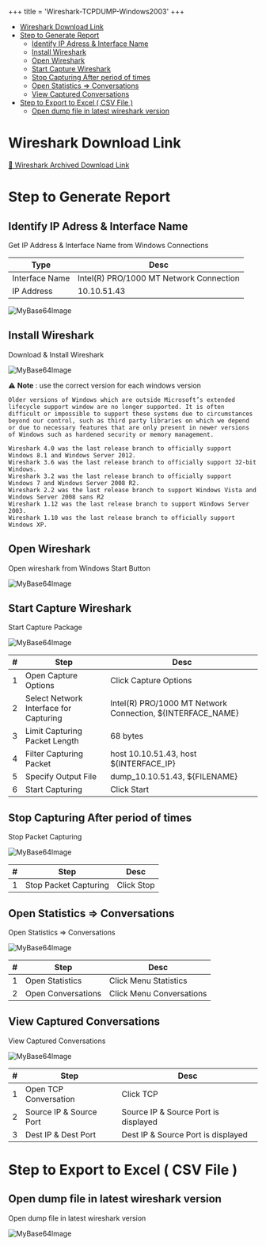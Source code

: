 
+++
title = 'Wireshark-TCPDUMP-Windows2003'
+++
- [Wireshark Download Link](#wireshark-download-link)
- [Step to Generate Report](#step-to-generate-report)
  - [Identify IP Adress \& Interface Name](#identify-ip-adress--interface-name)
  - [Install Wireshark](#install-wireshark)
  - [Open Wireshark](#open-wireshark)
  - [Start Capture Wireshark](#start-capture-wireshark)
  - [Stop Capturing After period of times](#stop-capturing-after-period-of-times)
  - [Open Statistics =\> Conversations](#open-statistics--conversations)
  - [View Captured Conversations](#view-captured-conversations)
- [Step to Export to Excel ( CSV File )](#step-to-export-to-excel--csv-file-)
  - [Open dump file in latest wireshark version](#open-dump-file-in-latest-wireshark-version)

# Wireshark Download Link

[:link: Wireshark Archived Download Link](https://2.na.dl.wireshark.org/win32/all-versions/)

# Step to Generate Report

## Identify IP Adress & Interface Name

Get IP Address & Interface Name from Windows Connections

| Type | Desc |
|---|---|
| Interface Name | Intel(R) PRO/1000 MT Network Connection |
| IP Address | 10.10.51.43 |

![MyBase64Image](/assets/images/tcpdump-wireshark-win2003/01_Get_Interface_IP.png?raw=true)

## Install Wireshark

Download & Install Wireshark

![MyBase64Image](/assets/images/tcpdump-wireshark-win2003/02_Install_Wireshark.png?raw=true)

:warning: **Note** : use the correct version for each windows version
```
Older versions of Windows which are outside Microsoft’s extended lifecycle support window are no longer supported. It is often difficult or impossible to support these systems due to circumstances beyond our control, such as third party libraries on which we depend or due to necessary features that are only present in newer versions of Windows such as hardened security or memory management.

Wireshark 4.0 was the last release branch to officially support Windows 8.1 and Windows Server 2012.
Wireshark 3.6 was the last release branch to officially support 32-bit Windows.
Wireshark 3.2 was the last release branch to officially support Windows 7 and Windows Server 2008 R2.
Wireshark 2.2 was the last release branch to support Windows Vista and Windows Server 2008 sans R2
Wireshark 1.12 was the last release branch to support Windows Server 2003.
Wireshark 1.10 was the last release branch to officially support Windows XP.
```

## Open Wireshark

Open wireshark from Windows Start Button


![MyBase64Image](/assets/images/tcpdump-wireshark-win2003/03_Open_wrieshark.png?raw=true)

## Start Capture Wireshark

Start Capture Package

![MyBase64Image](/assets/images/tcpdump-wireshark-win2003/04_Start_Capture.png?raw=true)

| # | Step | Desc |
|---|---|---|
| 1 | Open Capture Options | Click Capture Options |
| 2 | Select Network Interface for Capturing | Intel(R) PRO/1000 MT Network Connection, ${INTERFACE_NAME} |
| 3 | Limit Capturing Packet Length | 68 bytes |
| 4 | Filter Capturing Packet | host 10.10.51.43, host ${INTERFACE_IP} |
| 5 | Specify Output File | dump_10.10.51.43, ${FILENAME} |
| 6 | Start Capturing | Click Start |

## Stop Capturing After period of times

Stop Packet Capturing 


![MyBase64Image](/assets/images/tcpdump-wireshark-win2003/05_Stop_Capturing.png?raw=true)


| # | Step | Desc |
|---|---|---|
| 1 | Stop Packet Capturing | Click Stop |

## Open Statistics => Conversations

Open Statistics => Conversations

![MyBase64Image](/assets/images/tcpdump-wireshark-win2003/06_View_Statistics.png?raw=true)

| # | Step | Desc |
|---|---|---|
| 1 | Open Statistics | Click Menu Statistics |
| 2 | Open Conversations| Click Menu Conversations |

## View Captured Conversations

View Captured Conversations

![MyBase64Image](/assets/images/tcpdump-wireshark-win2003/07_TCP_port_Conversation.png?raw=true)

| # | Step | Desc |
|---|---|---|
| 1 | Open TCP Conversation | Click TCP |
| 2 | Source IP & Source Port | Source IP & Source Port is displayed |
| 3 | Dest IP & Dest Port | Dest IP & Source Port is displayed |


# Step to Export to Excel ( CSV File )

## Open dump file in latest wireshark version

Open dump file in latest wireshark version

![MyBase64Image](/assets/images/tcpdump-wireshark-win2003/08_ExportCSV.png.png?raw=true)
